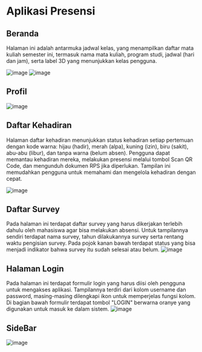 # Aplikasi Presensi
## Beranda
Halaman ini adalah antarmuka jadwal kelas, yang menampilkan daftar mata kuliah semester ini, termasuk nama mata kuliah, program studi, jadwal (hari dan jam), serta label 3D yang menunjukkan kelas pengguna.

![image](https://github.com/user-attachments/assets/6c5f111b-2bca-4f87-aade-80e36585f9fd)
![image](https://github.com/user-attachments/assets/9081ad15-e402-42ab-b4b6-85bb42197fe8)

## Profil

![image](https://github.com/user-attachments/assets/771d1063-e657-4610-b111-69e0c61da7b3)

## Daftar Kehadiran
Halaman daftar kehadiran menunjukkan status kehadiran setiap pertemuan dengan kode warna: hijau (hadir), merah (alpa), kuning (izin), biru (sakit), abu-abu (libur), dan tanpa warna (belum absen). Pengguna dapat memantau kehadiran mereka, melakukan presensi melalui tombol Scan QR Code, dan mengunduh dokumen RPS jika diperlukan. Tampilan ini memudahkan pengguna untuk memahami dan mengelola kehadiran dengan cepat.

![image](https://github.com/user-attachments/assets/4ccbbc94-ec19-4271-88ec-e9a872439035)

## Daftar Survey
Pada halaman ini terdapat daftar survey yang harus dikerjakan terlebih dahulu oleh mahasiswa agar bisa melakukan absensi. Untuk tampilannya sendiri terdapat nama survey, tahun dilakukannya survey serta rentang waktu pengisian survey. Pada pojok kanan bawah terdapat status yang bisa menjadi indikator bahwa survey itu sudah selesai atau belum.
![image](https://github.com/user-attachments/assets/f75bbb81-0b83-4e26-960e-779b4ad37f52)

## Halaman Login
Pada halaman ini terdapat formulir login yang harus diisi oleh pengguna untuk mengakses aplikasi. Tampilannya terdiri dari kolom username dan password, masing-masing dilengkapi ikon untuk memperjelas fungsi kolom. Di bagian bawah formulir terdapat tombol "LOGIN" berwarna oranye yang digunakan untuk masuk ke dalam sistem. 
![image](https://github.com/user-attachments/assets/885070f9-9540-4134-b0cc-80c7d9685951)

## SideBar
![image](https://github.com/user-attachments/assets/28c28117-e352-4003-9086-b19370f565f6)

